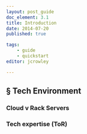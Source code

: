 ```yaml
---
layout: post_guide
doc_element: 3.1
title: Introduction
date: 2014-07-20
published: true

tags:
	- guide
	- quickstart
editor: jcrowley

---
```


## &sect; Tech Environment

### Cloud v Rack Servers

### Tech expertise (ToR)

